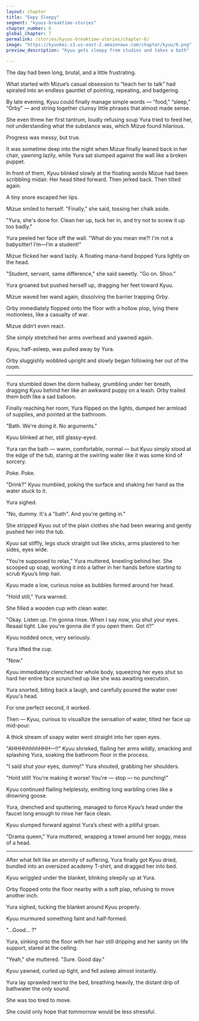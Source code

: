 ```yaml
---
layout: chapter
title: "Eepy Sleepy"
segment: "kyuus-breaktime-stories"
chapter_number: 6
global_chapter: 7
permalink: /stories/kyuus-breaktime-stories/chapter-6/
image: "https://kyuukei.s3.us-east-2.amazonaws.com/chapter/kyuu/6.png"
preview_description: "Kyuu gets sleepy from studies and takes a bath"

---
```


The day had been long, brutal, and a little frustrating.

What started with Mizue’s casual obsession to “teach her to talk” had spiraled into an endless gauntlet of pointing, repeating, and badgering.

By late evening, Kyuu could finally manage simple words — “food,” “sleep,” “Orby” — and string together clumsy little phrases that almost made sense.

She even threw her first tantrum, loudly refusing soup Yura tried to feed her, not understanding what the substance was, which Mizue found hilarious.

Progress was messy, but true.

It was sometime deep into the night when Mizue finally leaned back in her chair, yawning lazily, while Yura sat slumped against the wall like a broken puppet.

In front of them, Kyuu blinked slowly at the floating words Mizue had been scribbling midair. Her head tilted forward. Then jerked back. Then tilted again.

A tiny snore escaped her lips.

Mizue smiled to herself. "Finally," she said, tossing her chalk aside.

"Yura, she's done for. Clean her up, tuck her in, and try not to screw it up too badly."

Yura peeled her face off the wall. "What do you mean me?! I'm not a babysitter! I’m—I’m a student!"

Mizue flicked her wand lazily. A floating mana-hand bopped Yura lightly on the head.

"Student, servant, same difference," she said sweetly. "Go on. Shoo."

Yura groaned but pushed herself up, dragging her feet toward Kyuu.

Mizue waved her wand again, dissolving the barrier trapping Orby.

Orby immediately flopped onto the floor with a hollow plop, lying there motionless, like a casualty of war.

Mizue didn’t even react.

She simply stretched her arms overhead and yawned again.

Kyuu, half-asleep, was pulled away by Yura.

Orby sluggishly wobbled upright and slowly began following her out of the room.

- - -

Yura stumbled down the dorm hallway, grumbling under her breath, dragging Kyuu behind her like an awkward puppy on a leash. Orby trailed them both like a sad balloon.

Finally reaching her room, Yura flipped on the lights, dumped her armload of supplies, and pointed at the bathroom.

"Bath. We’re doing it. No arguments."

Kyuu blinked at her, still glassy-eyed.

Yura ran the bath — warm, comfortable, normal — but Kyuu simply stood at the edge of the tub, staring at the swirling water like it was some kind of sorcery.

Poke. Poke.

"Drink?" Kyuu mumbled, poking the surface and shaking her hand as the water stuck to it.

Yura sighed.

"No, dummy. It's a "bath". And you're getting in."

She stripped Kyuu out of the plain clothes she had been wearing and gently pushed her into the tub.

Kyuu sat stiffly, legs stuck straight out like sticks, arms plastered to her sides, eyes wide.

"You’re supposed to relax," Yura muttered, kneeling behind her. She scooped up soap, working it into a lather in her hands before starting to scrub Kyuu’s limp hair.

Kyuu made a low, curious noise as bubbles formed around her head.

"Hold still," Yura warned.

She filled a wooden cup with clean water.

"Okay. Listen up. I'm gonna rinse. When I say now, you shut your eyes. Reaaal tight. Like you're gonna die if you open them. Got it?"

Kyuu nodded once, very seriously.

Yura lifted the cup.

"Now."

Kyuu immediately clenched her whole body, squeezing her eyes shut so hard her entire face scrunched up like she was awaiting execution.

Yura snorted, biting back a laugh, and carefully poured the water over Kyuu's head.

For one perfect second, it worked.

Then — Kyuu, curious to visuallize the sensation of water, tilted her face up mid-pour.

A thick stream of soapy water went straight into her open eyes.

"AHHHhhhhhHHH—!!" Kyuu shrieked, flailing her arms wildly, smacking and splashing Yura, soaking the bathroom floor in the process.

"I said shut your eyes, dummy!" Yura shouted, grabbing her shoulders.

"Hold still! You're making it worse! You're — stop — no punching!"

Kyuu continued flailing helplessly, emitting long warbling cries like a drowning goose.

Yura, drenched and sputtering, managed to force Kyuu’s head under the faucet long enough to rinse her face clean.

Kyuu slumped forward against Yura’s chest with a pitiful groan.

"Drama queen," Yura muttered, wrapping a towel around her soggy, mess of a head.

- - -

After what felt like an eternity of suffering, Yura finally got Kyuu dried, bundled into an oversized academy T-shirt, and dragged her into bed.

Kyuu wriggled under the blanket, blinking sleepily up at Yura.

Orby flopped onto the floor nearby with a soft plap, refusing to move another inch.

Yura sighed, tucking the blanket around Kyuu properly.

Kyuu murmured something faint and half-formed.

"...Good... ?"

Yura, sinking onto the floor with her hair still dripping and her sanity on life support, stared at the ceiling.

"Yeah," she muttered. "Sure. Good day."

Kyuu yawned, curled up tight, and fell asleep almost instantly.

Yura lay sprawled next to the bed, breathing heavily, the distant drip of bathwater the only sound.

She was too tired to move.

She could only hope that tommorrow would be less stressful.



